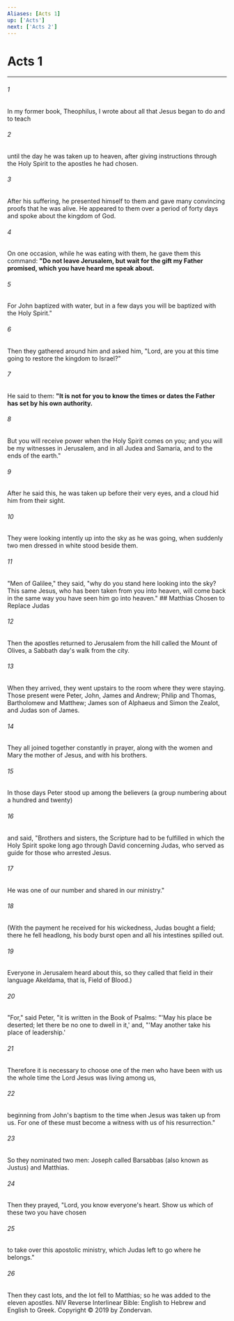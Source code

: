 ```yaml
---
Aliases: [Acts 1]
up: ['Acts']
next: ['Acts 2']
---
```

# Acts 1

***


###### 1 
In my former book, Theophilus, I wrote about all that Jesus began to do and to teach 

###### 2 
until the day he was taken up to heaven, after giving instructions through the Holy Spirit to the apostles he had chosen. 

###### 3 
After his suffering, he presented himself to them and gave many convincing proofs that he was alive. He appeared to them over a period of forty days and spoke about the kingdom of God. 

###### 4 
On one occasion, while he was eating with them, he gave them this command: **"Do not leave Jerusalem, but wait for the gift my Father promised, which you have heard me speak about.** 

###### 5 
For John baptized with water, but in a few days you will be baptized with the Holy Spirit." 

###### 6 
Then they gathered around him and asked him, "Lord, are you at this time going to restore the kingdom to Israel?" 

###### 7 
He said to them: **"It is not for you to know the times or dates the Father has set by his own authority.** 

###### 8 
But you will receive power when the Holy Spirit comes on you; and you will be my witnesses in Jerusalem, and in all Judea and Samaria, and to the ends of the earth." 

###### 9 
After he said this, he was taken up before their very eyes, and a cloud hid him from their sight. 

###### 10 
They were looking intently up into the sky as he was going, when suddenly two men dressed in white stood beside them. 

###### 11 
"Men of Galilee," they said, "why do you stand here looking into the sky? This same Jesus, who has been taken from you into heaven, will come back in the same way you have seen him go into heaven." ## Matthias Chosen to Replace Judas 

###### 12 
Then the apostles returned to Jerusalem from the hill called the Mount of Olives, a Sabbath day's walk from the city. 

###### 13 
When they arrived, they went upstairs to the room where they were staying. Those present were Peter, John, James and Andrew; Philip and Thomas, Bartholomew and Matthew; James son of Alphaeus and Simon the Zealot, and Judas son of James. 

###### 14 
They all joined together constantly in prayer, along with the women and Mary the mother of Jesus, and with his brothers. 

###### 15 
In those days Peter stood up among the believers (a group numbering about a hundred and twenty) 

###### 16 
and said, "Brothers and sisters, the Scripture had to be fulfilled in which the Holy Spirit spoke long ago through David concerning Judas, who served as guide for those who arrested Jesus. 

###### 17 
He was one of our number and shared in our ministry." 

###### 18 
(With the payment he received for his wickedness, Judas bought a field; there he fell headlong, his body burst open and all his intestines spilled out. 

###### 19 
Everyone in Jerusalem heard about this, so they called that field in their language Akeldama, that is, Field of Blood.) 

###### 20 
"For," said Peter, "it is written in the Book of Psalms: "'May his place be deserted; let there be no one to dwell in it,' and, "'May another take his place of leadership.' 

###### 21 
Therefore it is necessary to choose one of the men who have been with us the whole time the Lord Jesus was living among us, 

###### 22 
beginning from John's baptism to the time when Jesus was taken up from us. For one of these must become a witness with us of his resurrection." 

###### 23 
So they nominated two men: Joseph called Barsabbas (also known as Justus) and Matthias. 

###### 24 
Then they prayed, "Lord, you know everyone's heart. Show us which of these two you have chosen 

###### 25 
to take over this apostolic ministry, which Judas left to go where he belongs." 

###### 26 
Then they cast lots, and the lot fell to Matthias; so he was added to the eleven apostles. NIV Reverse Interlinear Bible: English to Hebrew and English to Greek. Copyright © 2019 by Zondervan.
